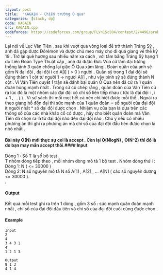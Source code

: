 ```yaml
---
layout: post
title:  "KAGAIN - Chiến trường Ô qua"
categories: [stack, dp]
code: KAGAIN
src: KAGAIN.cpp
codeforces: https://codeforces.com/group/FLVn1Sc504/contest/274496/problem/M
---
```




  


Lại nói về Lục Vân Tiên , sau khi vượt qua vòng loại để trở thành Tráng Sỹ , anh đã gặp được Đôrêmon và được chú mèo máy cho đi quá giang về thế kỷ 19 . Trở lại quê hương sau nhiều năm xa cách , với tấm bằng Tráng Sỹ hạng 1 do Liên Đoàn Type Thuật cấp , anh đã được Đức Vua cử làm đại tướng thống lãnh 3 quân chống lại giặc Ô Qua xâm lăng . Đoàn quân của anh sẽ gồm N đại đội , đại đội i có A\[i\] ( > 0 ) người . Quân sỹ trong 1 đại đội sẽ đứng thành 1 cột từ người 1 -> người A\[i\] , như vậy binh sỹ sẽ đứng thành N cột . Vì Vân Tiên quyết 1 trận sẽ đánh bại quân Ô Qua nên đã cử ra 1 quân đoàn hùng mạnh nhất . Trong sử cũ chép rằng , quân đoàn của Vân Tiên cử ra lúc đó là một nhóm các đại đội có chỉ số liên tiếp nhau ( tức là đại đội i , i + 1 , … j ) . Vì sử sách thì mối mọt hết cả nên chỉ biết được mỗi thế . Ngoài ra theo giang hồ đồn đại thì sức mạnh của 1 quân đoàn = số người của đại đội ít người nhất \* số đại đội được chọn . Nhiệm vụ của bạn là dựa trên các thông số của các nhà khảo cổ có được , hãy cho biết quân đoàn mà Vân Tiên đã chọn ra là từ đại đội nào đến đại đội nào . Chú ý nếu có nhiều phương án thì ghi ra phương án mà chỉ số của đại đội đầu tiên được chọn là nhỏ nhất .

#### Bài này O(N) mới thực sự coi là accept . Còn lại O(NlogN) , O(N^2) thì đó là do bạn may mắn accept thôi.#### Input

Dòng 1 : Số T là số bộ test .  
T nhóm dòng tiếp theo , mỗi nhóm dòng mô tả 1 bộ test . Nhóm dòng thứ i :  
Dòng 1: N ( <= 30000 )  
Dòng 2: N số nguyên mô tả N số A\[1\] , A\[2\] , … A\[N\] ( các số nguyên dương <= 30000 ).  
.

#### Output

Kết quả mỗi test ghi ra trên 1 dòng , gồm 3 số : sức mạnh quân đoàn mạnh nhất , chỉ số của đại đội đầu tiên và chỉ số của đại đội cuối cùng được chọn .

#### Example

```
Input
2
4
3 4 3 1
4
1 2 1 3

Output
9 1 3
4 1 4

```

<!--more-->

